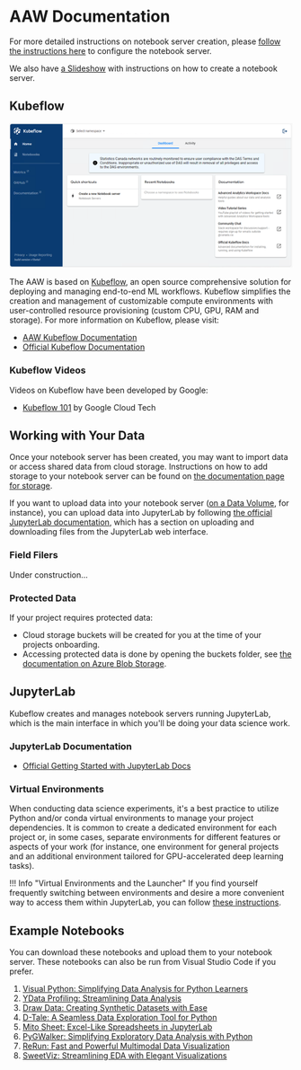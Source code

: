 # AAW Documentation

For more detailed instructions on notebook server creation, please [follow the instructions here](/aaw-2.0/aaw/en/1-Experiments/Kubeflow.html#setup) to configure the notebook server.

We also have [a Slideshow](https://054gc-my.sharepoint.com/:p:/g/personal/bryan_paget_statcan_gc_ca/ERkFPxTJwkhNoBKbkCQymqcBoFe2n7PRV0TjLW0KqiJdjQ?e=05Dfg6) with instructions on how to create a notebook server.

## Kubeflow

![Kubeflow Central Dashboard](../images/kubeflow-main-screen.png)

The AAW is based on [Kubeflow](/aaw-2.0/aaw/en/1-Experiments/Kubeflow.html), an open source comprehensive solution for deploying and managing end-to-end ML workflows. Kubeflow simplifies the creation and management of customizable compute environments with user-controlled resource provisioning (custom CPU, GPU, RAM and storage). For more information on Kubeflow, please visit:

- [AAW Kubeflow Documentation](/aaw-2.0/aaw/en/1-Experiments/Kubeflow.html)
- [Official Kubeflow Documentation](https://www.kubeflow.org/docs/started/introduction/)
    
### Kubeflow Videos

Videos on Kubeflow have been developed by Google:

- [Kubeflow 101](https://www.youtube.com/playlist?list=PLIivdWyY5sqLS4lN75RPDEyBgTro_YX7x) by Google Cloud Tech

## Working with Your Data

Once your notebook server has been created, you may want to import data or access shared data from cloud storage. Instructions on how to add storage to your notebook server can be found on [the documentation page for storage](/aaw-2.0/aaw/en/5-Storage/KubeflowVolumes.html).

If you want to upload data into your notebook server ([on a Data Volume](/aaw-2.0/aaw/en/5-Storage/KubeflowVolumes.html#setup), for instance), you can upload data into JupyterLab by following [the official JupyterLab documentation](https://jupyterlab.readthedocs.io/en/stable/user/files.html#uploading-and-downloading), which has a section on uploading and downloading files from the JupyterLab web interface.

### Field Filers

Under construction...

### Protected Data

If your project requires protected data:

- Cloud storage buckets will be created for you at the time of your projects onboarding.
- Accessing protected data is done by opening the buckets folder, see [the documentation on Azure Blob Storage](/aaw-2.0/aaw/en/5-Storage/AzureBlobStorage.html).

## JupyterLab

Kubeflow creates and manages notebook servers running JupyterLab, which is the main interface in which you'll be doing your data science work.

### JupyterLab Documentation

- [Official Getting Started with JupyterLab Docs](https://jupyterlab.readthedocs.io/en/stable/getting_started/overview.html)

### Virtual Environments

When conducting data science experiments, it's a best practice to utilize Python and/or conda virtual environments to manage your project dependencies. It is common to create a dedicated environment for each project or, in some cases, separate environments for different features or aspects of your work (for instance, one environment for general projects and an additional environment tailored for GPU-accelerated deep learning tasks).

!!! Info "Virtual Environments and the Launcher"
    If you find yourself frequently switching between environments and desire a more convenient way to access them within JupyterLab, you can follow [these instructions](/aaw-2.0/aaw/en/1-Experiments/Virtual-Environments.html#creating-and-adding-environments-to-the-jupyterlab-launcher).

## Example Notebooks

You can download these notebooks and upload them to your notebook server. These notebooks can also be run from Visual Studio Code if you prefer.

1. [Visual Python: Simplifying Data Analysis for Python Learners](/aaw-2.0/aaw/en/1-Experiments/Notebooks/VisualPython_EN.html)
2. [YData Profiling: Streamlining Data Analysis](/aaw-2.0/aaw/en/1-Experiments/Notebooks/YData-Profiling_EN.html)
3. [Draw Data: Creating Synthetic Datasets with Ease](/aaw-2.0/aaw/en/1-Experiments/Notebooks/DrawData_EN.html)
4. [D-Tale: A Seamless Data Exploration Tool for Python](/aaw-2.0/aaw/en/1-Experiments/Notebooks/DTale_EN.html)
5. [Mito Sheet: Excel-Like Spreadsheets in JupyterLab](/aaw-2.0/aaw/en/1-Experiments/Notebooks/MitoSheet_EN.html)
6. [PyGWalker: Simplifying Exploratory Data Analysis with Python](/aaw-2.0/aaw/en/1-Experiments/Notebooks/PyGWalker_EN.html)
7. [ReRun: Fast and Powerful Multimodal Data Visualization](/aaw-2.0/aaw/en/1-Experiments/Notebooks/ReRun_EN.html)
8. [SweetViz: Streamlining EDA with Elegant Visualizations](/aaw-2.0/aaw/en/1-Experiments/Notebooks/SweetViz_EN.html)
